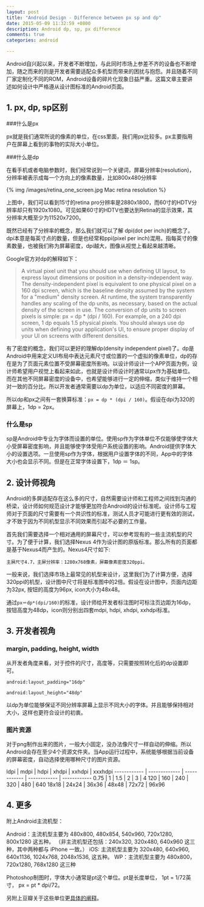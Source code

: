 ```yaml
---
layout: post
title: "Android Design - Difference between px sp and dp"
date: 2015-05-09 11:32:59 +0800
description: Android dp, sp, px difference 
comments: true
categories: android

---
```


Android自兴起以来，开发者不断增加，与此同时市场上参差不齐的设备也不断增加，随之而来的则是开发者需要适配众多机型而带来的困扰与抱怨。并且随着不同厂家定制化不同的ROM，Android设备的碎片化现象日益严重。这篇文章主要讲述如何设计中严格遵从设计图标准的Android页面。

## 1. px, dp, sp区别

###什么是px

px就是我们通常所说的像素的单位，在css里面，我们用px比较多。px主要指用户在屏幕上看到的事物的实际大小单位。

###什么是dp

在看手机或者电脑参数时，我们经常说到一个关键词，屏幕分辨率(resolution)，分辨率被表示成每一个方向上的像素数量，比如800x480分辨率

{% img /images/retina_one_screen.jpg Mac retina resolution %}

上图中，我们可以看到15寸的retina pro分辨率是2880x1800，而60寸的HDTV分辨率却只有1920x1080。可见如果60寸的HDTV也要达到Retina的显示效果，其分辨率大概至少为11520x7200。

既然已经有了分辨率的概念，那么我们就可以了解 dpi(dot per inch)的概念了。dpi本意是每英寸点的数量，但是也经常和ppi(pixel per inch)混用。指每英寸的像素数量，也被我们称为屏幕密度，dpi越大，图像从视觉上看起来越清晰。

Google官方对dp的解释如下：

> A virtual pixel unit that you should use when defining UI layout, to express layout dimensions or position in a density-independent way. 
The density-independent pixel is equivalent to one physical pixel on a 160 dpi screen, which is the baseline density assumed by the system for a "medium" density screen. At runtime, the system transparently handles any scaling of the dp units, as necessary, based on the actual density of the screen in use. The conversion of dp units to screen pixels is simple: px = dp * (dpi / 160). For example, on a 240 dpi screen, 1 dp equals 1.5 physical pixels. You should always use dp units when defining your application's UI, to ensure proper display of your UI on screens with different densities. 

有了密度的概念，我们可以更好的理解dp(density independent pixel)了。dp是Android中用来定义UI布局中表达元素尺寸或位置的一个虚拟的像素单位，dp的存在是为了页面元素位置不受屏幕密度所影响。以设计师设计一个APP页面为例，设计师希望用户视觉上看起来如此，也就是设计师设计时通常以px作为基础单位。而在其他不同屏幕密度的设备中，也希望能够进行一定的伸缩，类似于维持一个相对一致的百分比。所以开发者通常需要以dp为单位，以适应不同密度的屏幕。

所以dp和px之间有一套换算标准：`px = dp * (dpi / 160)`。假设在dpi为320的屏幕上，1dp = 2px。

### 什么是sp

sp是Android中专业为字体而设置的单位。使用sp作为字体单位不仅能够使字体大小受屏幕密度影响，并且能够使字体受用户系统设置的影响。Android提供字体大小的设置选项。一旦使用sp作为字体，根据用户设置字体的不同，App中的字体大小也会显示不同。但是在正常字体设置下，1dp ＝ 1sp。

## 2. 设计师视角

Android的多屏适配存在这么多的尺寸，自然需要设计师和工程师之间找到沟通的桥梁，设计师如何规范设计才能够更加符合Android的设计标准呢。设计师与工程师对于页面的尺寸需要有一个共识性的标准，测试人员才可能进行更有效的测试，才不致于因为不同机型显示不同效果而引起不必要的工作量。

首先我们需要选择一个相对通用的屏幕尺寸，可以参考现有的一些主流机型的尺寸。为了便于计算，我们选择Nexus 4作为设计图的原版标准。那么所有的页面都是基于Nexus4而产生的。Nexus4尺寸如下:

`主屏尺寸4.7，主屏分辨率：1280x768像素，屏幕像素密度320ppi。`

一般来说，我们选择市场上最常见的机型来设计，这里我们为了计算方便，选择320ppi的机型，设计图中尺寸将是标准图中的2倍。假设在设计图中，页面内边距为32px, 按钮的高度为96px, icon大小为48x48。

通过`px＝dp*(dpi/160)`的标准，设计师给开发者标注图时可标注页边距为16dp，按钮高度为48dp，icon则分别出四套mdpi, hdpi, xhdpi, xxhdpi标准。

## 3. 开发者视角

### margin, padding, height, width

从开发者角度来看，对于控件的尺寸，高度等，只需要按照转化后的dp设置即可。

```
android:layout_padding="16dp"

android:layout_height="48dp"

```

以dp为单位能够保证不同分辨率屏幕上显示不同大小的字体。并且能够保持相对大小，这样也更符合设计的初衷。

### 图片资源

对于png制作出来的图片，一般大小固定，没办法像尺寸一样自动的伸缩。所以Android会存在至少4个资源文件夹。当App运行过程中，系统能够根据当前设备的屏幕密度，自动选择使用哪种尺寸的图片资源。

ldpi | mdpi | hdpi | xhdpi | xxhdpi | xxxhdpi
------------ | ------------- | ------------ | ------------ | ------------
0.75 | 1  | 1.5 | 2 | 3 | 4
120 | 160 | 240 | 320 | 480 | 640
18x18 | 24x24 | 36x36 | 48x48 | 72x72 | 96x96


## 4. 更多

附上Android主流机型：

Android：主流机型主要为 480x800, 480x854, 540x960, 720x1280, 800x1280 这五种。
（非主流机型还包括：240x320, 320x480, 640x960 这三种，其中两种都与 iPhone 一致。）
iOS: 主流机型主要为 320x480, 640x960, 640x1136, 1024x768, 2048x1536, 这五种。
WP：主流机型主要为 480x800，720x1280, 768x1280 这三种

Photoshop制图时，字体大小通常是pt这个单位。pt是长度单位， 1pt = 1/72英寸， px = pt * dpi/72。

另附上豆瓣关于这些单位更[具体的阐释](http://www.douban.com/note/155032221/)。








